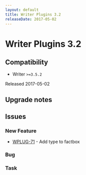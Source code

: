 ```yaml
---
layout: default
title: Writer Plugins 3.2
releaseDate: 2017-05-02
---
```

<div class="jumbotron">
    <h1>Writer Plugins 3.2</h1>    
    <h2>Compatibility</h2>
    <ul>
        <li>Writer <code>>=3.5.2</code></li>
    </ul>
</div>

Released 2017-05-02



## Upgrade notes  
           



## Issues  


### New Feature 

 * [WPLUG-71](https://jira.infomaker.se/browse/WPLUG-71) - Add type to factbox 


### Bug 



### Task 




